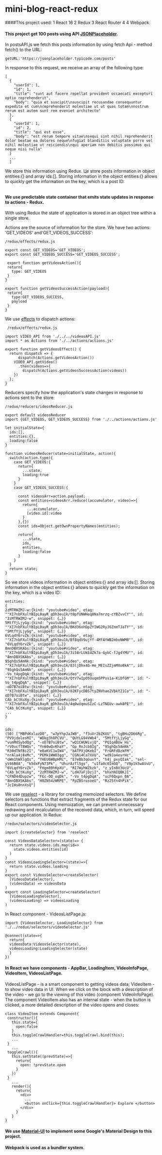 # mini-blog-react-redux

####This project used:
1 React 16
2 Redux
3 React Router 4
4 Webpack.

#### This project get 100 posts using API [JSONPlaceholder](https://jsonplaceholder.typicode.com/).

In postsAPI.js we fetch this posts information by using fetch Api - method fetch() to the URL:
```
getURL:'https://jsonplaceholder.typicode.com/posts'
```
In response to this request, we receive an array of the following type:
```
[
  {
    "userId": 1,
    "id": 1,
    "title": "sunt aut facere repellat provident occaecati excepturi optio reprehenderit",
    "body": "quia et suscipit\nsuscipit recusandae consequuntur expedita et cum\nreprehenderit molestiae ut ut quas totam\nnostrum rerum est autem sunt rem eveniet architecto"
  },
  {
    "userId": 1,
    "id": 2,
    "title": "qui est esse",
    "body": "est rerum tempore vitae\nsequi sint nihil reprehenderit dolor beatae ea dolores neque\nfugiat blanditiis voluptate porro vel nihil molestiae ut reiciendis\nqui aperiam non debitis possimus qui neque nisi nulla"
  }
  ...
  ]
```

We store this information using Redux.
Цe store posts information in object entities:{} and array ids:[]. Storing information in the object entities:{} allows to quickly get the information on the key, which is a post ID:
```

```








 #### We use predictable state container that emits state updates in response to actions - Redux. 
 With using Redux the state of application is stored in an object tree within a single store.
 
 Actions are the source of information for the store. We have two actions: 'GET_VIDEOS' and'GET_VIDEOS_SUCCESS':
 ```
 /redux/effects/redux.js
 
 export const GET_VIDEOS='GET_VIDEOS';
 export const GET_VIDEOS_SUCCESS='GET_VIDEOS_SUCCESS';

  export function getVideosAction(){
  return{
    type: GET_VIDEOS
  }
}

export function getVideosSuccessAction(payload){
  return{
    type:GET_VIDEOS_SUCCESS,
    payload
  }
}
```
 We use [effects](https://github.com/redux-effects/redux-effects) to dispatch actions:
```
 /redux/effects/redux.js

import VIDEO_API from './../../videosAPI.js'
import * as Actions from './../actions/actions.js'

export function getVideosEffect() {
  return dispatch => {
      dispatch(Actions.getVideosAction())
    VIDEO_API.getVideo()
      .then(videos=>{      
        dispatch(Actions.getVideosSuccessAction(videos))
    })
  };
}
 ```
 
Reducers specify how the application's state changes in response to actions sent to the store:
```
/redux/reducers/ideosReducer.js

export default videosReducer
import {GET_VIDEOS, GET_VIDEOS_SUCCESS} from './../actions/actions.js'

let initialState={
  ids:[],
  entities:{},
  loading:false
}

function videosReducer(state=initialState, action){
  switch(action.type){
    case GET_VIDEOS:{
      return{
        ...state,
        loading:true
      }
    }
    case GET_VIDEOS_SUCCESS:{

      const videosArr=action.payload;
      const entities=videosArr.reduce((accumulator, video)=>{
        return{
          ...accumulator,
          [video.id]:video
        }   
      },{})
      const ids=Object.getOwnPropertyNames(entities); 
      
      return{
        ...state,
        ids,
        entities,
        loading:false
      }
    }  
  }
  return state;
}
```
So we store videos information in object entities:{} and array ids:[]. Storing information in the object entities:{} allows to quickly get the information on the key, which is a video ID:
```
entities:
{
2zMTRWZMJ-w:{kind: "youtube#video", etag: ""XI7nbFXulYBIpL0ayR_gDh3eu1k/t0pfUNWHeq0Na7mrzq-cYBZvvCY"", id: "2zMTRWZMJ-w", snippet: {…}}
5MtfYjLjyGg:{kind: "youtube#video", etag: ""XI7nbFXulYBIpL0ayR_gDh3eu1k/BKd36ohDpZYIWG2RyJGZnmTJaTY"", id: "5MtfYjLjyGg", snippet: {…}}
6VLqdY6rvZk:{kind: "youtube#video", etag: ""XI7nbFXulYBIpL0ayR_gDh3eu1k/Bf8qdV9ujYf-4MfAYWB2mboNWM0"", id: "6VLqdY6rvZk", snippet: {…}}
8mnDBXSKAbs:{kind: "youtube#video", etag: ""XI7nbFXulYBIpL0ayR_gDh3eu1k/3i58rLUkE4Zk7a-GybC-fJg4YMU"", id: "8mnDBXSKAbs", snippet: {…}}
95ghQs5AmNk:{kind: "youtube#video", etag: ""XI7nbFXulYBIpL0ayR_gDh3eu1k/83ljDhx4G-He_MEIsZZjmMXo0kA"", id: "95ghQs5AmNk", snippet: {…}}
-Vo_t4pgDqA:{kind: "youtube#video", etag: ""XI7nbFXulYBIpL0ayR_gDh3eu1k/QtV7wIpO5UuqmSPPss1a-KiDfGM"", id: "-Vo_t4pgDqA", snippet: {…}}
-oD7B7oiBtw:{kind: "youtube#video", etag: ""XI7nbFXulYBIpL0ayR_gDh3eu1k/82KFycDBS7tyZNVhae2VbkY21Co"", id: "-oD7B7oiBtw", snippet: {…}}
CAb_bCtKuXg:{kind: "youtube#video", etag: ""XI7nbFXulYBIpL0ayR_gDh3eu1k/4q0wVqmuSIzC-LzTNEUv-awk8PE"", id: "CAb_bCtKuXg", snippet: {…}}
...
}


ids:
(50) ["MBPdKxlazD0", "w7pYhpJaJW8", "f3uVr2bZKUU", "tgBHu2D66Rg", "PV9jdolesMI", "WDkg3h8PCVU", "QUYLG94VWb4", "5MtfYjLjyGg", "vumMdSybdQg", "-oD7B7oiBtw", "wQ1CWUWivjQ", "PQIq4BUw_Hs", "rV0vcfT8WQs", "Yn60wQvKhaY", "Gp_RnJcb8Ig", "95ghQs5AmNk", "R30dTNfBi2I", "eBaKVC1wIW4", "bATPXjOKebI", "FrGRFdDzkFM", "nrAla4j8xMc", "PEMk1WWO3gg", "CGNi4Ca7XVU", "wd9Ja4evrHc", "oWm1hWXlgQs", "YHEU6WBpHMc", "E7eBb3qGuvY", "h4j_pxyQIak", "sel-yV46B0A", "k5dxFyN73Pk", "UhurAzTl5gs", "u1fa0c0ImGQ", "V9p1k5wAVvU", "6VLqdY6rvZk", "FHgm89hKpXU", "RI7WyhWZkzk", "z_yIn8V3UcU", "CAb_bCtKuXg", "2zMTRWZMJ-w", "LdH7aFjDzjI", "bhxhNIQBKJI", "CFND44Dupzw", "FEc-OQ_oqDk", "-Vo_t4pgDqA", "ucF6Qxpn_0A", "8mnDBXSKAbs", "H0ZN54zWRPE", "FpZBSrosoeU", "Rz25tn4hPik", "JcIHs0nnXsQ"]
```


We use [reselect](https://www.npmjs.com/package/reselect) - a library for creating memoized selectors. We define selectors as functions that extract fragments of the Redux state for our React components. Using memoization, we can prevent unnecessary redrawing and recalculation of the received data, which, in turn, will speed up our application.
In Redux:
```
/redux/selectors/videoSelector.js

import {createSelector} from 'reselect'

const VideosDataSelector=(state)=> {
  return state.videos.ids.map(id=>
    state.videos.entities[id]
  )
}
const VideosLoadingSelector=(state)=>{
  return state.videos.loading
}
export const VideosSelector=createSelector(
  [VideosDataSelector],
  (videosData) => videosData
)
export const LoadingSelector=createSelector(
  [VideosLoadingSelector],
  (videosLoading) => videosLoading
)
```
In React component - VideosListPage.js:
```
import {VideosSelector, LoadingSelector} from './../redux/selectors/videoSelector.js'

@connect(state=>{
  return{
  videosData:VideosSelector(state),
  videosLoading:LoadingSelector(state)
  }
})
```
#### In React we have components - AppBar, LoadingItem, VideoInfoPage, VideoItem, VideosListPage.
VideosListPage - is a smart component to getting videos data;
VideoItem - to show video data in UI. When we click on the block with a description of the video - we go to the viewing of this video (component VideoInfoPage). The component VideoItem also has an internal state - when the button is clicked, a more detailed description of the video opens and closes:
 ```
 class VideoItem extends Component{
  constructor(){
    this.state={
      open:false
    }
    this.toggleCrawlHandler=this.toggleCrawl.bind(this);
    ...
  }
    ...
  toggleCrawl(){
    this.setState((prevState)=>{
      return{
        open: !prevState.open
      }
    })
  }
    ...
    render(){
      return{
        <div>
          ...
          <button onClick={this.toggleCrawlHandler}> Explore </button>
        </div>
      }
    }
 }
  ```
  #### We use [Material-UI](https://material-ui.com/) to implement some Google's Material Design to this project.
  #### Webpack is used as a bundler system. 
